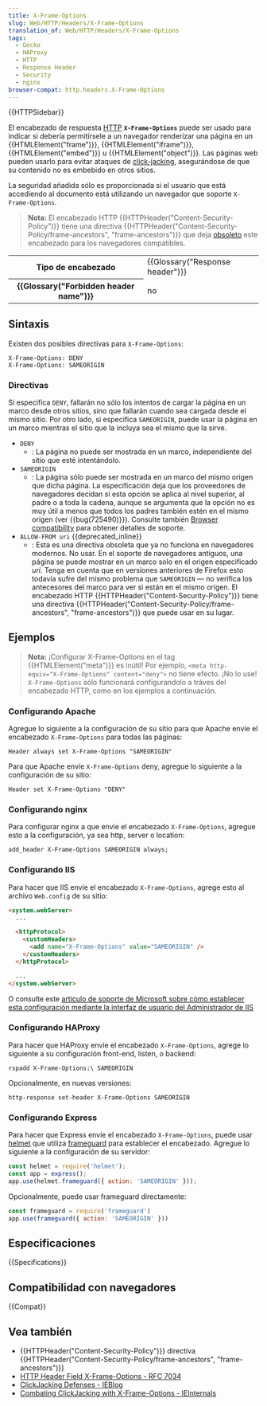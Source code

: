 ```yaml
---
title: X-Frame-Options
slug: Web/HTTP/Headers/X-Frame-Options
translation_of: Web/HTTP/Headers/X-Frame-Options
tags:
  - Gecko
  - HAProxy
  - HTTP
  - Response Header
  - Security
  - nginx
browser-compat: http.headers.X-Frame-Options
---
```

{{HTTPSidebar}}

El encabezado de respuesta [HTTP](/es/docs/Web/HTTP) **`X-Frame-Options`** puede ser usado para indicar si debería permitírsele a un navegador renderizar una página en un {{HTMLElement("frame")}}, {{HTMLElement("iframe")}}, {{HTMLElement("embed")}} u {{HTMLElement("object")}}. Las páginas web pueden usarlo para evitar ataques de [click-jacking](/en-US/docs/Web/Security/Types_of_attacks#click-jacking), asegurándose de que su contenido no es embebido en otros sitios.

La seguridad añadida sólo es proporcionada si el usuario que está accediendo al documento está utilizando un navegador que soporte `X-Frame-Options`.

> **Nota:** El encabezado HTTP {{HTTPHeader("Content-Security-Policy")}} tiene una directiva {{HTTPHeader("Content-Security-Policy/frame-ancestors", "frame-ancestors")}} que deja [obsoleto](https://www.w3.org/TR/CSP2/#frame-ancestors-and-frame-options) este encabezado para los navegadores compatibles.

<table class="properties">
  <tbody>
    <tr>
      <th scope="row">Tipo de encabezado</th>
      <td>{{Glossary("Response header")}}</td>
    </tr>
    <tr>
      <th scope="row">{{Glossary("Forbidden header name")}}</th>
      <td>no</td>
    </tr>
  </tbody>
</table>

## Sintaxis

Existen dos posibles directivas para `X-Frame-Options`:

```
X-Frame-Options: DENY
X-Frame-Options: SAMEORIGIN
```

### Directivas

Si especifica `DENY`, fallarán no sólo los intentos de cargar la página en un marco desde otros sitios, sino que fallarán cuando sea cargada desde el mismo sitio. Por otro lado, si especifica `SAMEORIGIN`, puede usar la página en un marco mientras el sitio que la incluya sea el mismo que la sirve.

- `DENY`
  - : La página no puede ser mostrada en un marco, independiente del sitio que esté intentándolo.
- `SAMEORIGIN`
  - : La página sólo puede ser mostrada en un marco del mismo origen que dicha página.   La especificación deja que los proveedores de navegadores decidan si esta opción se aplica al nivel superior, al padre o a toda la cadena, aunque se argumenta que la opción no es muy útil a menos que todos los padres también estén en el mismo origen (ver {{bug(725490)}}). Consulte también [Browser compatibility](#browser_compatibility) para obtener detalles de soporte.
- `ALLOW-FROM uri` {{deprecated_inline}}
  - : Esta es una directiva obsoleta que ya no funciona en navegadores modernos. No usar. En el soporte de navegadores antiguos, una página se puede mostrar en un marco solo en el origen especificado _uri_. Tenga en cuenta que en versiones anteriores de  Firefox esto todavía sufre del mismo problema que `SAMEORIGIN` — no verifica los antecesores del marco para ver si están en el mismo origen. El encabezado HTTP {{HTTPHeader("Content-Security-Policy")}} tiene una directiva  {{HTTPHeader("Content-Security-Policy/frame-ancestors", "frame-ancestors")}} que puede usar en su lugar.

## Ejemplos

> **Nota:** ¡Configurar X-Frame-Options en el tag {{HTMLElement("meta")}} es inútil!  Por ejemplo, `<meta http-equiv="X-Frame-Options" content="deny">` no tiene efecto. ¡No lo use! `X-Frame-Options` sólo funcionará configurandolo a tráves del encabezado HTTP, como en los ejemplos a continuación.

### Configurando Apache

Agregue lo siguiente a la configuración de su sitio para que Apache envíe el encabezado `X-Frame-Options` para todas las páginas:

```
Header always set X-Frame-Options "SAMEORIGIN"
```

Para que Apache envíe `X-Frame-Options` deny, agregue lo siguiente a la configuración de su sitio:

```
Header set X-Frame-Options "DENY"
```

### Configurando nginx

Para configurar nginx a que envíe el encabezado `X-Frame-Options`, agregue esto a la configuración, ya sea http, server o location:

```
add_header X-Frame-Options SAMEORIGIN always;
```

### Configurando IIS

Para hacer que IIS envíe el encabezado `X-Frame-Options`, agrege esto al archivo `Web.config` de su sitio:

```html
<system.webServer>
  ...

  <httpProtocol>
    <customHeaders>
      <add name="X-Frame-Options" value="SAMEORIGIN" />
    </customHeaders>
  </httpProtocol>

  ...
</system.webServer>
```

O consulte este [artículo de soporte de Microsoft sobre cómo establecer esta configuración mediante la interfaz de usuario del Administrador de IIS](https://support.office.com/en-us/article/Mitigating-framesniffing-with-the-X-Frame-Options-header-1911411b-b51e-49fd-9441-e8301dcdcd79)

### Configurando HAProxy

Para hacer que HAProxy envíe el encabezado `X-Frame-Options`, agrege lo siguiente a su configuración front-end, listen, o backend:

```
rspadd X-Frame-Options:\ SAMEORIGIN
```

Opcionalmente, en nuevas versiones:

```
http-response set-header X-Frame-Options SAMEORIGIN
```

### Configurando Express

Para hacer que Express envíe el encabezado `X-Frame-Options`, puede usar [helmet](https://helmetjs.github.io/) que utiliza [frameguard](https://helmetjs.github.io/docs/frameguard/) para establecer el encabezado. Agregue lo siguiente a la configuración de su servidor:

```js
const helmet = require('helmet');
const app = express();
app.use(helmet.frameguard({ action: 'SAMEORIGIN' }));
```

Opcionalmente, puede usar frameguard directamente:

```js
const frameguard = require('frameguard')
app.use(frameguard({ action: 'SAMEORIGIN' }))
```

## Especificaciones

{{Specifications}}

## Compatibilidad con navegadores

{{Compat}}

## Vea también

- {{HTTPHeader("Content-Security-Policy")}} directiva {{HTTPHeader("Content-Security-Policy/frame-ancestors", "frame-ancestors")}}
- [HTTP Header Field X-Frame-Options - RFC 7034](https://datatracker.ietf.org/doc/html/rfc7034)
- [ClickJacking Defenses - IEBlog](https://docs.microsoft.com/en-us/archive/blogs/ie/ie8-security-part-vii-clickjacking-defenses)
- [Combating ClickJacking with X-Frame-Options - IEInternals](https://docs.microsoft.com/en-us/archive/blogs/ieinternals/combating-clickjacking-with-x-frame-options)
